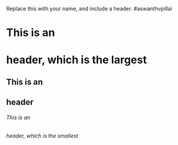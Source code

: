 Replace this with your name, and include a header.
#aswanthvpillai
# This is an <h1> header, which is the largest

## This is an <h2> header

###### This is an <h6> header, which is the smallest


